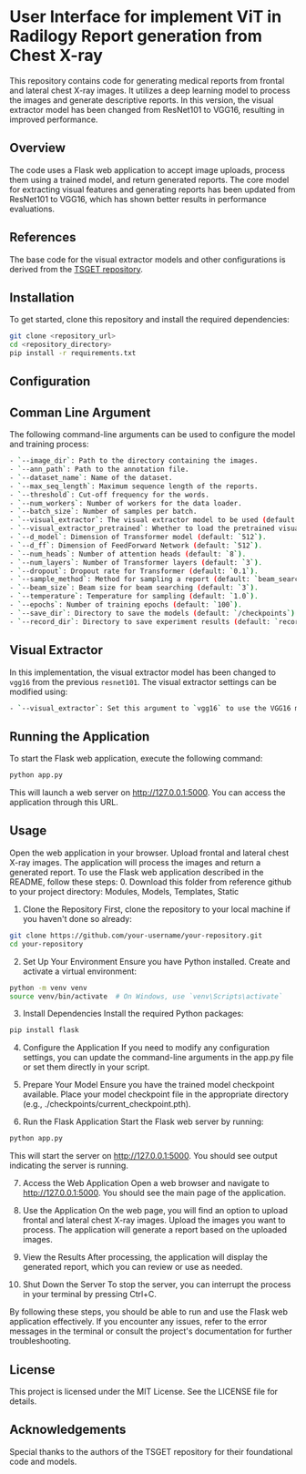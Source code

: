 # User Interface for implement ViT in Radilogy Report generation from Chest X-ray

This repository contains code for generating medical reports from frontal and lateral chest X-ray images. It utilizes a deep learning model to process the images and generate descriptive reports. In this version, the visual extractor model has been changed from ResNet101 to VGG16, resulting in improved performance.

## Overview

The code uses a Flask web application to accept image uploads, process them using a trained model, and return generated reports. The core model for extracting visual features and generating reports has been updated from ResNet101 to VGG16, which has shown better results in performance evaluations.

## References

The base code for the visual extractor models and other configurations is derived from the [TSGET repository](https://github.com/SKD-HPC/TSGET).

## Installation

To get started, clone this repository and install the required dependencies:

```bash
git clone <repository_url>
cd <repository_directory>
pip install -r requirements.txt
```
## Configuration

## Comman Line Argument

The following command-line arguments can be used to configure the model and training process:

```bash
- `--image_dir`: Path to the directory containing the images.
- `--ann_path`: Path to the annotation file.
- `--dataset_name`: Name of the dataset.
- `--max_seq_length`: Maximum sequence length of the reports.
- `--threshold`: Cut-off frequency for the words.
- `--num_workers`: Number of workers for the data loader.
- `--batch_size`: Number of samples per batch.
- `--visual_extractor`: The visual extractor model to be used (default: `vgg16`).
- `--visual_extractor_pretrained`: Whether to load the pretrained visual extractor (default: `True`).
- `--d_model`: Dimension of Transformer model (default: `512`).
- `--d_ff`: Dimension of FeedForward Network (default: `512`).
- `--num_heads`: Number of attention heads (default: `8`).
- `--num_layers`: Number of Transformer layers (default: `3`).
- `--dropout`: Dropout rate for Transformer (default: `0.1`).
- `--sample_method`: Method for sampling a report (default: `beam_search`).
- `--beam_size`: Beam size for beam searching (default: `3`).
- `--temperature`: Temperature for sampling (default: `1.0`).
- `--epochs`: Number of training epochs (default: `100`).
- `--save_dir`: Directory to save the models (default: `/checkpoints`).
- `--record_dir`: Directory to save experiment results (default: `records/`).
```
## Visual Extractor

In this implementation, the visual extractor model has been changed to `vgg16` from the previous `resnet101`. The visual extractor settings can be modified using:

```bash
- `--visual_extractor`: Set this argument to `vgg16` to use the VGG16 model.
```
## Running the Application

To start the Flask web application, execute the following command:

```bash
python app.py
```
This will launch a web server on http://127.0.0.1:5000. You can access the application through this URL.

## Usage
Open the web application in your browser.
Upload frontal and lateral chest X-ray images.
The application will process the images and return a generated report.
To use the Flask web application described in the README, follow these steps:
0. Download this folder from reference github to your project directory: Modules, Models, Templates, Static
1. Clone the Repository
First, clone the repository to your local machine if you haven't done so already:

```bash
git clone https://github.com/your-username/your-repository.git
cd your-repository
```
2. Set Up Your Environment
Ensure you have Python installed. Create and activate a virtual environment:

```bash
python -m venv venv
source venv/bin/activate  # On Windows, use `venv\Scripts\activate`
```
3. Install Dependencies
Install the required Python packages:
```bash
pip install flask
```
4. Configure the Application
If you need to modify any configuration settings, you can update the command-line arguments in the app.py file or set them directly in your script.

5. Prepare Your Model
Ensure you have the trained model checkpoint available. Place your model checkpoint file in the appropriate directory (e.g., ./checkpoints/current_checkpoint.pth).

6. Run the Flask Application
Start the Flask web server by running:

```bash
python app.py
```
This will start the server on http://127.0.0.1:5000. You should see output indicating the server is running.

7. Access the Web Application
Open a web browser and navigate to http://127.0.0.1:5000. You should see the main page of the application.

8. Use the Application
On the web page, you will find an option to upload frontal and lateral chest X-ray images.
Upload the images you want to process.
The application will generate a report based on the uploaded images.
9. View the Results
After processing, the application will display the generated report, which you can review or use as needed.

10. Shut Down the Server
To stop the server, you can interrupt the process in your terminal by pressing Ctrl+C.

By following these steps, you should be able to run and use the Flask web application effectively. If you encounter any issues, refer to the error messages in the terminal or consult the project's documentation for further troubleshooting.
## License
This project is licensed under the MIT License. See the LICENSE file for details.

## Acknowledgements
Special thanks to the authors of the TSGET repository for their foundational code and models.

